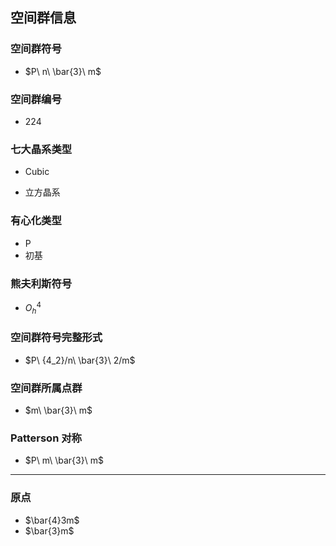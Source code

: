 

## 空间群信息

### 空间群符号

- $P\ n\ \bar{3}\ m$

### 空间群编号

-  224

### 七大晶系类型

- Cubic

- 立方晶系

### 有心化类型

- P
- 初基

### 熊夫利斯符号

- $O_h^{4}$

### 空间群符号完整形式

- $P\ {4_2}/n\ \bar{3}\ 2/m$

### 空间群所属点群

- $m\ \bar{3}\ m$

### Patterson 对称

- $P\ m\ \bar{3}\ m$

---

### 原点

- $\bar{4}3m$
- $\bar{3}m$